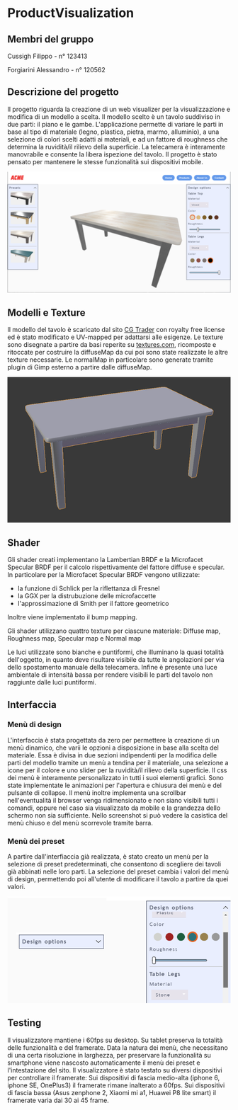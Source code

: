# ProductVisualization

## Membri del gruppo

Cussigh Filippo - n° 123413

Forgiarini Alessandro - n° 120562

## Descrizione del progetto

Il progetto riguarda la creazione di un web visualizer per la visualizzazione e modifica di un modello a scelta.
Il modello scelto &egrave; un tavolo suddiviso in due parti: il piano e le gambe.
L&apos;applicazione permette di variare le parti in base al tipo di materiale (legno, plastica, pietra, marmo, alluminio), a una selezione di colori scelti adatti ai materiali, e ad un fattore di roughness che determina la ruvidit&agrave;/il rilievo della superficie.
La telecamera &egrave; interamente manovrabile e consente la libera ispezione del tavolo.
Il progetto &egrave; stato pensato per mantenere le stesse funzionalit&agrave; sui dispositivi mobile.

![modello](screenshots/whole.png)

## Modelli e Texture

Il modello del tavolo &egrave; scaricato dal sito [CG Trader](https://www.cgtrader.com) con royalty free license ed &egrave; stato modificato e UV-mapped per adattarsi alle esigenze.
Le texture sono disegnate a partire da basi reperite su [textures.com](https://www.textures.com), ricomposte e ritoccate per costruire la diffuseMap da cui poi sono state realizzate le altre texture necessarie. Le normalMap in particolare sono generate tramite plugin di Gimp esterno a partire dalle diffuseMap.

![modello](screenshots/model.png)

## Shader

Gli shader creati implementano la Lambertian BRDF e la Microfacet Specular BRDF per il calcolo rispettivamente del fattore diffuse e specular.
In particolare per la Microfacet Specular BRDF vengono utilizzate:
- la funzione di Schlick per la riflettanza di Fresnel
- la GGX per la distrubuzione delle microfaccette
- l&apos;approssimazione di Smith per il fattore geometrico

Inoltre viene implementato il bump mapping.

Gli shader utilizzano quattro texture per ciascune materiale: Diffuse map, Roughness map, Specular map e Normal map

Le luci utilizzate sono bianche e puntiformi, che illuminano la quasi totalit&agrave; dell&apos;oggetto, in quanto deve risultare visibile da tutte le angolazioni per via dello spostamento manuale della telecamera.
Infine &egrave; presente una luce ambientale di intensit&agrave; bassa per rendere visibili le parti del tavolo non raggiunte dalle luci puntiformi.

## Interfaccia

### Men&ugrave; di design

L&apos;interfaccia &egrave; stata progettata da zero per permettere la creazione di un men&ugrave; dinamico, che varii le opzioni a disposizione in base alla scelta del materiale.
Essa &egrave; divisa in due sezioni indipendenti per la modifica delle parti del modello tramite un men&ugrave; a tendina per il materiale, una selezione a icone per il colore e uno slider per la ruvidit&agrave;/il rilievo della superficie.
Il css dei men&ugrave; &egrave; interamente personalizzato in tutti i suoi elementi grafici.
Sono state implementate le animazioni per l&apos;apertura e chiusura dei men&ugrave; e del pulsante di collapse.
Il men&ugrave; inoltre implementa una scrollbar nell&apos;eventualit&agrave; il browser venga ridimensionato e non siano visibili tutti i comandi, oppure nel caso sia visualizzato da mobile e la grandezza dello schermo non sia sufficiente.
Nello screenshot si pu&ograve; vedere la casistica del men&ugrave; chiuso e del men&ugrave; scorrevole tramite barra. 

### Men&ugrave; dei preset

A partire dall&apos;interfiaccia gi&agrave; realizzata, &egrave; stato creato un men&ugrave; per la selezione di preset predeterminati, che consentono di scegliere dei tavoli gi&agrave; abbinati nelle loro parti. La selezione del preset cambia i valori del men&ugrave; di design, permettendo poi all&apos;utente di modificare il tavolo a partire da quei valori.

![modello](screenshots/menu.png)

## Testing
Il visualizzatore mantiene i 60fps su desktop.
Su tablet preserva la totalit&agrave; delle funzionalit&agrave; e del framerate.
Data la natura dei men&ugrave;, che necessitano di una certa risoluzione in larghezza, per preservare la funzionalit&agrave; su smartphone viene nascosto automaticamente il men&ugrave; dei preset e l&apos;intestazione del sito.
Il visualizzatore &egrave; stato testato su diversi dispositivi per controllare il framerate:
Sui dispositivi di fascia medio-alta (iphone 6, iphone SE, OnePlus3) il framerate rimane inalterato a 60fps.
Sui dispositivi di fascia bassa (Asus zenphone 2, Xiaomi mi a1, Huawei P8 lite smart) il framerate varia dai 30 ai 45 frame.
